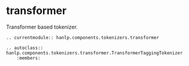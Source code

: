 # transformer

Transformer based tokenizer.

```{eval-rst}
.. currentmodule:: hanlp.components.tokenizers.transformer

.. autoclass:: hanlp.components.tokenizers.transformer.TransformerTaggingTokenizer
	:members:

```
